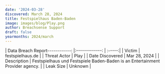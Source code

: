 ```yaml
---
date: '2024-03-28'
discovered: March 28, 2024
title: Festspielhaus Baden-Baden
image: images/blog/Play.png
author: Breachsense Support
draft: false
yearmonths: 2024/march
---
```


| Data Breach Report------------:     |:-------------:    | :-----:|
| Victim      | festspielhaus.de      | 
| Threat Actor      | Play      | 
| Date Discovered      | Mar 28, 2024      | 
| Description      | Festspielhaus und Festspiele Baden-Baden is an Entertainment Provider agency.      | 
| Leak Size      | Unknown      | 

